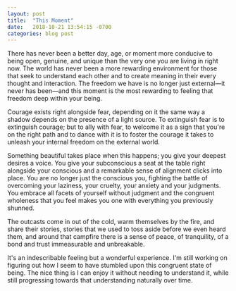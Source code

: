```yaml
---
layout: post
title:  "This Moment"
date:   2018-10-21 13:54:15 -0700
categories: blog post
---
```

There has never been a better day, age, or moment more conducive to being open, genuine, and unique than the very one you are living in right now. The world has never been a more rewarding environment for those that seek to understand each other and to create meaning in their every thought and interaction. The freedom we have is no longer just external—it never has been—and this moment is the most rewarding to feeling that freedom deep within your being. 

Courage exists right alongside fear, depending on it the same way a shadow depends on the presence of a light source. To extinguish fear is to extinguish courage; but to ally with fear, to welcome it as a sign that you're on the right path and to dance with it is to foster the courage it takes to unleash your internal freedom on the external world. 

Something beautiful takes place when this happens; you give your deepest desires a voice. You give your subconscious a seat at the table right alongside your conscious and a remarkable sense of alignment clicks into place. You are no longer just the conscious you, fighting the battle of overcoming your laziness, your cruelty, your anxiety and your judgments. You embrace all facets of yourself without judgment and the congruent wholeness that you feel makes you one with everything you previously shunned. 

The outcasts come in out of the cold, warm themselves by the fire, and share their stories, stories that we used to toss aside before we even heard them, and around that campfire there is a sense of peace, of tranquility, of a bond and trust immeasurable and unbreakable. 

It's an indescribable feeling but a wonderful experience. I'm still working on figuring out how I seem to have stumbled upon this congruent state of being. The nice thing is I can enjoy it without needing to understand it, while still progressing towards that understanding naturally over time. 
